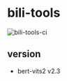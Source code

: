 # bili-tools

![bili-tools-ci](https://github.com/JhonSmith0x7b/bili-tools/actions/workflows/ci.yaml/badge.svg)

## version
* bert-vits2 v2.3
